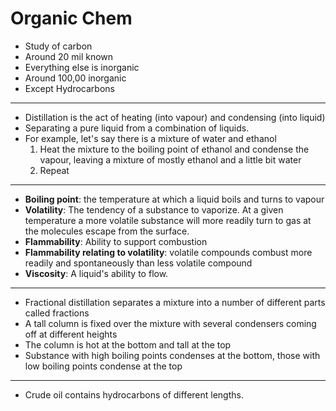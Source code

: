 # Organic Chem
- Study of carbon
- Around 20 mil known
- Everything else is inorganic
- Around 100,00 inorganic
- Except Hydrocarbons
---
- Distillation is the act of heating (into vapour) and condensing (into liquid)
- Separating a pure liquid from a combination of liquids.
- For example, let's say there is a mixture of water and ethanol
	1. Heat the mixture to the boiling point of ethanol and condense the vapour, leaving a mixture of mostly ethanol and a little bit water
	2. Repeat
---
- **Boiling point**: the temperature at which a liquid boils and turns to vapour
- **Volatility**: The tendency of a substance to vaporize. At a given temperature a more volatile substance will more readily turn to gas at the molecules escape from the surface.
- **Flammability**: Ability to support combustion
- **Flammability relating to volatility**: volatile compounds combust more readily and spontaneously than less volatile compound
- **Viscosity**: A liquid's ability to flow.
---
- Fractional distillation separates a mixture into a number of different parts called fractions
- A tall column is fixed over the mixture with several condensers coming off at different heights
- The column is hot at the bottom and tall at the top
- Substance with high boiling points condenses at the bottom, those with low boiling points condense at the top
---
- Crude oil contains hydrocarbons of different lengths.
